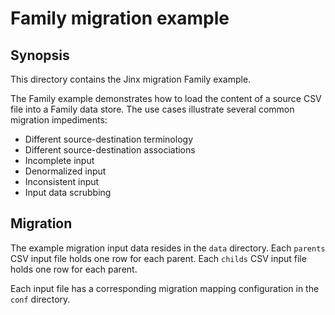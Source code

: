 Family migration example
========================

Synopsis
--------
This directory contains the Jinx migration Family example.

The Family example demonstrates how to load the content of a source CSV file into
a Family data store. The use cases illustrate several common migration impediments:

* Different source-destination terminology
* Different source-destination associations
* Incomplete input
* Denormalized input
* Inconsistent input
* Input data scrubbing

Migration
---------
The example migration input data resides in the `data` directory.
Each `parents` CSV input file holds one row for each parent.
Each `childs` CSV input file holds one row for each parent.

Each input file has a corresponding migration mapping configuration in the `conf` directory.
